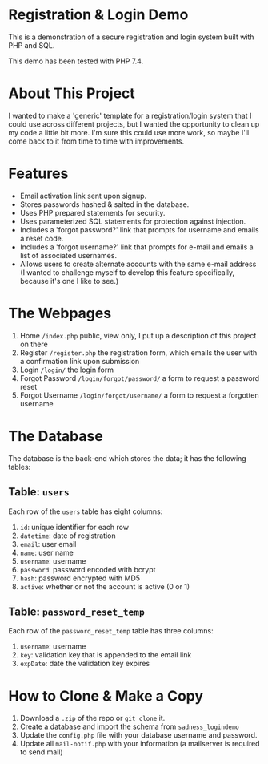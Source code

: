 # Registration & Login Demo

This is a demonstration of a secure registration and login system built with PHP and SQL.

This demo has been tested with PHP 7.4.

# About This Project

I wanted to make a 'generic' template for a registration/login system that I could use across different projects, but I wanted the opportunity to clean up my code a little bit more. I'm sure this could use more work, so maybe I'll come back to it from time to time with improvements.

# Features

- Email activation link sent upon signup.
- Stores passwords hashed & salted in the database.
- Uses PHP prepared statements for security.
- Uses parameterized SQL statements for protection against injection.
- Includes a 'forgot password?' link that prompts for username and emails a reset code.
- Includes a 'forgot username?' link that prompts for e-mail and emails a list of associated usernames.
- Allows users to create alternate accounts with the same e-mail address (I wanted to challenge myself to develop this feature specifically, because it's one I like to see.)

# The Webpages

1. Home `/index.php`
    public, view only, I put up a description of this project on there
2. Register `/register.php`
    the registration form, which emails the user with a confirmation link upon submission
3. Login `/login/`
    the login form
4. Forgot Password `/login/forgot/password/`
    a form to request a password reset
5. Forgot Username `/login/forgot/username/`
    a form to request a forgotten username

# The Database

The database is the back-end which stores the data; it has the following tables:

## Table: `users`

Each row of the `users` table has eight columns:

1. `id`: unique identifier for each row
2. `datetime`: date of registration
3. `email`: user email
4. `name`: user name
5. `username`: username
6. `password`: password encoded with bcrypt
7. `hash`: password encrypted with MD5
8. `active`: whether or not the account is active (0 or 1)

## Table: `password_reset_temp`

Each row of the `password_reset_temp` table has three columns:

1. `username`: username
2. `key`: validation key that is appended to the email link
3. `expDate`: date the validation key expires

# How to Clone & Make a Copy
1. Download a `.zip` of the repo or `git clone` it.
2. [Create a database](https://learn.sadgrl.online/create-a-user-and-database-on-leprd/) and [import the schema](https://learn.sadgrl.online/import-a-database-schema-into-phpmyadmin/) from `sadness_logindemo`
3. Update the `config.php` file with your database username and password.
4. Update all `mail-notif.php` with your information (a mailserver is required to send mail)